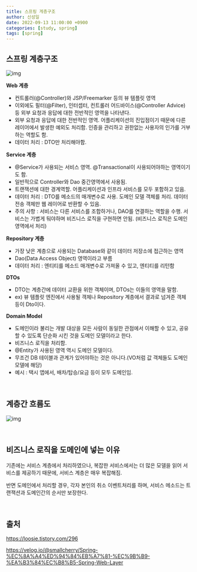 ```yaml
---
title: 스프링 게층구조
author: 신성일
date: 2022-09-13 11:00:00 +0900
categories: [study, spring]
tags: [spring]
---
```


## **스프링 계층구조**

![img](https://blog.kakaocdn.net/dn/dpq2iO/btq7ZghQ1jy/u9eKw08SiLuJqrPv2xdGk1/img.png)

**Web 계층**

-  컨트롤러(@Controller)와 JSP/Freemarker 등의 뷰 템플릿 영역
-  이외에도 필터(@Filter), 인터셉터, 컨트롤러 어드바이스(@Controller Advice) 등 외부 요청과 응답에 대한 전반적인 영역을 나타낸다.
-  외부 요청과 응답에 대한 전반적인 영역. 어플리케이션의 진입점이기 때문에 다른 레이어에서 발생한 예외도 처리함. 인증을 관리하고 권한없는 사용자의 인가를 거부하는 역할도 함.
-  데이터 처리 : DTO만 처리해야함.

**Service 계층**

-  @Service가 사용되는 서비스 영역. @Transactional이 사용되어야하는 영역이기도 함.
-  일반적으로 Controller와 Dao 중간영역에서 사용됨.
-  트랜잭션에 대한 경계역할. 어플리케이션과 인프라 서비스를 모두 포함하고 있음.
-  데이터 처리 : DTO를 메소드의 매개변수로 사용. 도메인 모델 객체를 처리. 데이터 전송 객체만 웹 레이어로 반환할 수 있음.
-  주의 사항 : 서비스는 다른 서비스를 조합하거나, DAO를 연결하는 역할을 수행. 서비스는 가볍게 둬야하며 비즈니스 로직을 구현하면 안됨. (비즈니스 로직은 도메인 영역에서 처리)

**Repository 계층**

-  가장 낮은 계층으로 사용되는 Database와 같이 데이터 저장소에 접근하는 영역
-  Dao(Data Access Object) 영역이라고 부름
-  데이터 처리 : 엔티티를 메소드 매개변수로 가져올 수 있고, 엔티티를 리턴함

**DTOs**

-  DTO는 계층간에 데이터 교환을 위한 객체이며, DTOs는 이들의 영역을 말함.
-  ex) 뷰 템플릿 엔진에서 사용될 객체나 Repository 계층에서 결과로 넘겨준 객체 등이 Dto이다.

**Domain Model**

-  도메인이라 불리는 개발 대상을 모든 사람이 동일한 관점에서 이해할 수 있고, 공유할 수 있도록 단순화 시킨 것을 도메인 모델이라고 한다.
-  비즈니스 로직을 처리함.
-  @Entity가 사용된 영역 역시 도메인 모델이다.
-  무조건 DB 테이블과 관계가 있어야하는 것은 아니다.(VO처럼 값 객체들도 도메인 모델에 해당)
-  예시 : 택시 앱에서, 배차/탑승/요금 등이 모두 도메인임.

<br/>

## **계층간 흐름도**

![img](https://blog.kakaocdn.net/dn/zAgtk/btq7XrqVReU/eGnoHkvHsy65P1fwyIgk71/img.png)

<br/>

## **비즈니스 로직을 도메인에 넣는 이유**

기존에는 서비스 계층에서 처리하였으나, 복잡한 서비스에서는 더 많은 모델을 읽어 서비스를 제공하기 때문에, 서비스 계층은 매우 복잡해짐.

반면 도메인에서 처리할 경우, 각자 본인의 취소 이벤트처리를 하며, 서비스 메소드는 트랜잭션과 도메인간의 순서만 보장한다.

<br/>

## **출처**

https://loosie.tistory.com/296

https://velog.io/@smallcherry/Spring-%EC%8A%A4%ED%94%84%EB%A7%81-%EC%9B%B9-%EA%B3%84%EC%B8%B5-Spring-Web-Layer
